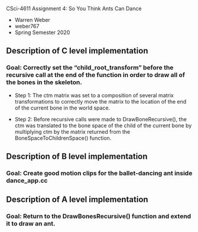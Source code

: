 CSci-4611 Assignment 4: So You Think Ants Can Dance

- Warren Weber
- weber767
- Spring Semester 2020

## Description of C level implementation
### Goal: Correctly set the “child_root_transform” before the recursive call at the end of the function in order to draw all of the bones in the skeleton.

   - Step 1: The ctm matrix was set to a composition of several matrix transformations to correctly move the matrix to the location of the end of the current bone in the
  world space.

   - Step 2: Before recursive calls were made to DrawBoneRecursive(), the ctm was translated to the bone space of the child of the current bone by multiplying ctm by the matrix returned from the BoneSpaceToChildrenSpace() function.

## Description of B level implementation
### Goal: Create good motion clips for the ballet-dancing ant inside dance_app.cc

## Description of A level implementation
### Goal: Return to the DrawBonesRecursive() function and extend it to draw an ant.
